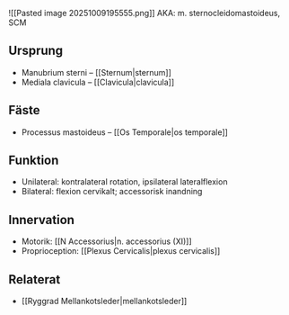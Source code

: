 ![[Pasted image 20251009195555.png]]
AKA: m. sternocleidomastoideus, SCM

## Ursprung
- Manubrium sterni – [[Sternum|sternum]]
- Mediala clavicula – [[Clavicula|clavicula]]

## Fäste
- Processus mastoideus – [[Os Temporale|os temporale]]

## Funktion
- Unilateral: kontralateral rotation, ipsilateral lateralflexion
- Bilateral: flexion cervikalt; accessorisk inandning

## Innervation
- Motorik: [[N Accessorius|n. accessorius (XI)]]
- Proprioception: [[Plexus Cervicalis|plexus cervicalis]]

## Relaterat
- [[Ryggrad Mellankotsleder|mellankotsleder]]
